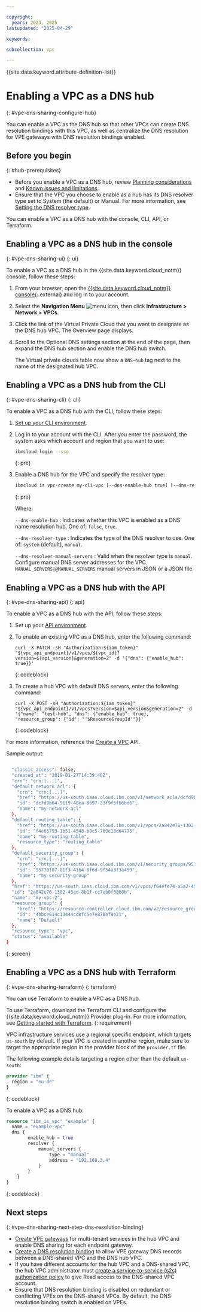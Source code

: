 ```yaml
---

copyright:
  years: 2023, 2025
lastupdated: "2025-04-29"

keywords:

subcollection: vpc

---
```


{{site.data.keyword.attribute-definition-list}}

# Enabling a VPC as a DNS hub
{: #vpe-dns-sharing-configure-hub}

You can enable a VPC as the DNS hub so that other VPCs can create DNS resolution bindings with this VPC, as well as centralize the DNS resolution for VPE gateways with DNS resolution bindings enabled.

## Before you begin
{: #hub-prerequisites}

* Before you enable a VPC as a DNS hub, review [Planning considerations](/docs/vpc?topic=vpc-vpe-dns-sharing-planning-considerations) and [Known issues and limitations](/docs/vpc?topic=vpc-vpe-dns-sharing-limitations).
* Ensure that the VPC you choose to enable as a hub has its DNS resolver type set to System (the default) or Manual. For more information, see [Setting the DNS resolver type](/docs/vpc?topic=vpc-configure-dns-resolver&interface=ui).

You can enable a VPC as a DNS hub with the console, CLI, API, or Terraform.

## Enabling a VPC as a DNS hub in the console
{: #vpe-dns-sharing-ui}
{: ui}

To enable a VPC as a DNS hub in the {{site.data.keyword.cloud_notm}} console, follow these steps:

1. From your browser, open the [{{site.data.keyword.cloud_notm}} console](/login){: external} and log in to your account.
1. Select the **Navigation Menu** ![menu icon](../../icons/icon_hamburger.svg), then click  **Infrastructure > Network > VPCs**.
1. Click the link of the Virtual Private Cloud that you want to designate as the DNS hub VPC. The Overview page displays.
1. Scroll to the Optional DNS settings section at the end of the page, then expand the DNS hub section and enable the DNS hub switch.

   The Virtual private clouds table now show a `DNS-hub` tag next to the name of the designated hub VPC.

## Enabling a VPC as a DNS hub from the CLI
{: #vpe-dns-sharing-cli}
{: cli}

To enable a VPC as a DNS hub with the CLI, follow these steps:

1. [Set up your CLI environment](/docs/vpc?topic=vpc-set-up-environment&interface=cli).
1. Log in to your account with the CLI. After you enter the password, the system asks which account and region that you want to use:

    ```sh
    ibmcloud login --sso
    ```
    {: pre}
 
1. Enable a DNS hub for the VPC and specify the resolver type:

   ```bash
   ibmcloud is vpc-create my-cli-vpc [--dns-enable-hub true] [--dns-resolver-type manual] [--dns-resolver-manual-servers  MANUAL_SERVERS | @MANUAL_SERVERS]
   ```
   {: pre}

   Where:

   `--dns-enable-hub`
   :    Indicates whether this VPC is enabled as a DNS name resolution hub. One of: `false`, `true`.

   `--dns-resolver-type`
   :    Indicates the type of the DNS resolver to use. One of: `system` (default), `manual`.

   `--dns-resolver-manual-servers`
   :    Valid when the resolver type is `manual`. Configure manual DNS server addresses for the VPC. `MANUAL_SERVERS|@MANUAL_SERVERS` manual servers in JSON or a JSON file.

## Enabling a VPC as a DNS hub with the API
{: #vpe-dns-sharing-api}
{: api}

To enable a VPC as a DNS hub with the API, follow these steps:

1. Set up your [API environment](/docs/vpc?topic=vpc-set-up-environment#api-prerequisites-setup).
1. To enable an existing VPC as a DNS hub, enter the following command:

   ```curl
   curl -X PATCH -sH "Authorization:${iam_token}" "${vpc_api_endpoint}/v1/vpcs/${vpc_id}?version=${api_version}&generation=2" -d '{"dns": {"enable_hub": true}}'
   ```
   {: codeblock}

1. To create a hub VPC with default DNS servers, enter the following command:

   ```curl
   curl -X POST -sH "Authorization:${iam_token}" "${vpc_api_endpoint}/v1/vpcs?version=$api_version&generation=2" -d '{"name": "test-hub", "dns": {"enable_hub": true}, "resource_group": {"id": "'$ResourceGroupId'"}}'
   ```
   {: codeblock}

For more information, reference the [Create a VPC](/apidocs/vpc#create-vpc) API.

Sample output:

```sh

  "classic_access": false,
  "created_at": "2019-01-27T14:39:40Z",
  "crn": "crn:[...]",
  "default_network_acl": {
    "crn": "crn:[...]",
    "href": "https://us-south.iaas.cloud.ibm.com/v1/network_acls/dcfd9b64-9119-48ea-8697-23f9f5fb6bd6",
    "id": "dcfd9b64-9119-48ea-8697-23f9f5fb6bd6",
    "name": "my-network-acl"
  },
  "default_routing_table": {
    "href": "https://us-south.iaas.cloud.ibm.com/v1/vpcs/2a842e76-1302-45ad-8b1f-cc7eb0f3868b/routing_tables/f4e65793-1b51-4548-b0c5-769e18d64775",
    "id": "f4e65793-1b51-4548-b0c5-769e18d64775",
    "name": "my-routing-table",
    "resource_type": "routing_table"
  },
  "default_security_group": {
    "crn": "crn:[...]",
    "href": "https://us-south.iaas.cloud.ibm.com/v1/security_groups/95770f87-81f3-4164-8f6d-9f54a3f3a459",
    "id": "95770f87-81f3-4164-8f6d-9f54a3f3a459",
    "name": "my-security-group"
  },
  "href": "https://us-south.iaas.cloud.ibm.com/v1/vpcs/f64efe74-a5a2-45c7-b37d-5071d2dd6339",
  "id": "2a842e76-1302-45ad-8b1f-cc7eb0f3868b",
  "name": "my-vpc-2",
  "resource_group": {
    "href": "https://resource-controller.cloud.ibm.com/v2/resource_groups/4bbce614c13444cd8fc5e7e878ef8e21",
    "id": "4bbce614c13444cd8fc5e7e878ef8e21",
    "name": "Default"
  },
  "resource_type": "vpc",
  "status": "available"
}
```
{: screen}

## Enabling a VPC as a DNS hub with Terraform
{: #vpe-dns-sharing-terraform}
{: terraform}

You can use Terraform to enable a VPC as a DNS hub.

To use Terraform, download the Terraform CLI and configure the {{site.data.keyword.cloud_notm}} Provider plug-in. For more information, see [Getting started with Terraform](/docs/ibm-cloud-provider-for-terraform?topic=ibm-cloud-provider-for-terraform-getting-started).
{: requirement}

VPC infrastructure services use a regional specific endpoint, which targets `us-south` by default. If your VPC is created in another region, make sure to target the appropriate region in the provider block of the `provider.tf` file.

The following example details targeting a region other than the default `us-south`:

```terraform
provider "ibm" {
  region = "eu-de"
}
```
{: codeblock}

To enable a VPC as a DNS hub:

```terraform
resource "ibm_is_vpc" "example" {
  name = "example-vpc"
  dns {
		enable_hub = true
		resolver {
			manual_servers {
				type = "manual"
				address = "192.168.3.4"
			}
		}
	}
}
```
{: codeblock}

## Next steps
{: #vpe-dns-sharing-next-step-dns-resolution-binding}

* [Create VPE gateways](/docs/vpc?topic=vpc-ordering-endpoint-gateway) for multi-tenant services in the hub VPC and enable DNS sharing for each endpoint gateway.
* [Create a DNS resolution binding](/docs/vpc?topic=vpc-vpe-dns-sharing-resolution-bindings) to allow VPE gateway DNS records between a DNS-shared VPC and the DNS hub VPC.
* If you have different accounts for the hub VPC and a DNS-shared VPC, the hub VPC administrator must [create a service-to-service (s2s) authorization policy](/docs/vpc?topic=vpc-vpe-dns-sharing-s2s-auth) to give Read access to the DNS-shared VPC account.
* Ensure that DNS resolution binding is disabled on redundant or conflicting VPEs on the DNS-shared VPCs. By default, the DNS resolution binding switch is enabled on VPEs.
